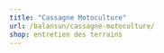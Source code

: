 ```yaml
---
title: "Cassagne Motoculture"
url: /balansun/cassagne-motoculture/
shop: entretien des terrains
---
```

